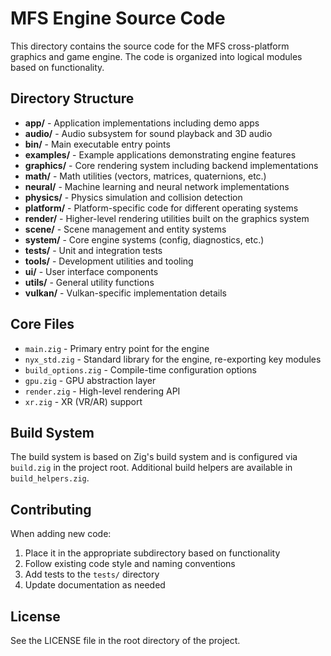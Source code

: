 # MFS Engine Source Code

This directory contains the source code for the MFS cross-platform graphics and game engine. The code is organized into logical modules based on functionality.

## Directory Structure

- **app/** - Application implementations including demo apps
- **audio/** - Audio subsystem for sound playback and 3D audio
- **bin/** - Main executable entry points
- **examples/** - Example applications demonstrating engine features
- **graphics/** - Core rendering system including backend implementations
- **math/** - Math utilities (vectors, matrices, quaternions, etc.)
- **neural/** - Machine learning and neural network implementations
- **physics/** - Physics simulation and collision detection
- **platform/** - Platform-specific code for different operating systems
- **render/** - Higher-level rendering utilities built on the graphics system
- **scene/** - Scene management and entity systems
- **system/** - Core engine systems (config, diagnostics, etc.)
- **tests/** - Unit and integration tests
- **tools/** - Development utilities and tooling
- **ui/** - User interface components
- **utils/** - General utility functions
- **vulkan/** - Vulkan-specific implementation details

## Core Files

- `main.zig` - Primary entry point for the engine
- `nyx_std.zig` - Standard library for the engine, re-exporting key modules
- `build_options.zig` - Compile-time configuration options
- `gpu.zig` - GPU abstraction layer
- `render.zig` - High-level rendering API
- `xr.zig` - XR (VR/AR) support

## Build System

The build system is based on Zig's build system and is configured via `build.zig` in the project root. Additional build helpers are available in `build_helpers.zig`.

## Contributing

When adding new code:

1. Place it in the appropriate subdirectory based on functionality
2. Follow existing code style and naming conventions
3. Add tests to the `tests/` directory
4. Update documentation as needed

## License

See the LICENSE file in the root directory of the project.